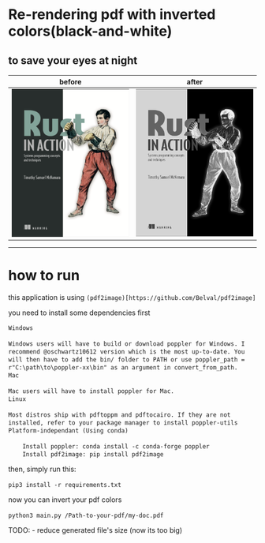 # Re-rendering pdf with inverted colors(black-and-white)
## to save your eyes at night 


before             |  after
:-------------------------:|:-------------------------:
<img src="images/Screen Shot 2022-03-05 at 2.18.38 PM.png" alt="before_image" width="250"/>  |  <img src="images/Screen Shot 2022-03-05 at 2.19.19 PM.png" alt="before_image" width="250"/>

---
# how to run

this application is using `(pdf2image)[https://github.com/Belval/pdf2image]`

you need to install some dependencies first

```
Windows

Windows users will have to build or download poppler for Windows. I recommend @oschwartz10612 version which is the most up-to-date. You will then have to add the bin/ folder to PATH or use poppler_path = r"C:\path\to\poppler-xx\bin" as an argument in convert_from_path.
Mac

Mac users will have to install poppler for Mac.
Linux

Most distros ship with pdftoppm and pdftocairo. If they are not installed, refer to your package manager to install poppler-utils
Platform-independant (Using conda)

    Install poppler: conda install -c conda-forge poppler
    Install pdf2image: pip install pdf2image
```

then, simply run this:

`pip3 install -r requirements.txt`

now you can invert your pdf colors

`python3 main.py /Path-to-your-pdf/my-doc.pdf`

TODO:
    - reduce generated file's size (now its too big)